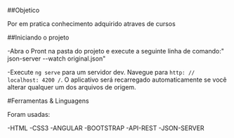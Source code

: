 ##Objetico

Por em pratica conhecimento adquirido atraves de cursos

##Iniciando o projeto

-Abra o Pront na pasta do projeto e execute a seguinte linha de comando:" json-server --watch original.json"

-Execute `ng serve` para um servidor dev. Navegue para `http: // localhost: 4200 /`. O aplicativo será recarregado automaticamente se você alterar qualquer um dos arquivos de origem.

#Ferramentas & Linguagens

Foram usadas:

-HTML
-CSS3
-ANGULAR
-BOOTSTRAP
-API-REST
-JSON-SERVER

